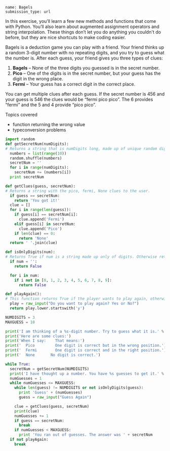 ```ngMeta
name: Bagels
submission_type: url
```

In this exercise, you’ll learn a few new methods and functions that come with Python. You’ll also learn about augmented assignment operators and string interpolation. These things don’t let you do anything you couldn't do before, but they are nice shortcuts to make coding easier.

Bagels is a deduction game you can play with a friend. Your friend thinks up a random 3-digit number with no repeating digits, and you try to guess what the number is. After each guess, your friend gives you three types of clues:

1. **Bagels** – None of the three digits you guessed is in the secret number.
2. **Pico** – One of the digits is in the secret number, but your guess has the digit in the wrong place.
3. **Fermi** – Your guess has a correct digit in the correct place.

You can get multiple clues after each guess. If the secret number is 456 and your guess is 546 the clues would be “fermi pico pico”. The 6 provides “fermi” and the 5 and 4 provide “pico pico”.

Topics covered

* function returning the wrong value
* typeconversion problems

```python
import random
def getSecretNum(numDigits):
# Returns a string that is numDigits long, made up of unique random digits.
  numbers = list(range(10))
  random.shuffle(numbers)
  secretNum = ''
  for i in range(numDigits):
    secretNum += (numbers[i])
  print secretNum

def getClues(guess, secretNum):
# Returns a string with the pico, fermi, None clues to the user.
  if guess == secretNum:
    return 'You got it!'
  clue = []
  for i in range(len(guess)):
    if guess[i] == secretNum[i]:
      clue.append('Fermi')
    elif guess[i] in secretNum:
      clue.append('Pico')
    if len(clue) == 0:
      return 'None'
  return ' '.join(clue)

def isOnlyDigits(num):
# Returns True if num is a string made up only of digits. Otherwise returns False.
  if num = '':
    return False

  for i in num:
    if i not in [0, 1, 2, 3, 4, 5, 6, 7, 8, 9]:
      return False

def playAgain():
# This function returns True if the player wants to play again, otherwise it returns False.
  play = raw_input("Do you want to play again? Yes or No?") 
  return play.lower.startswith('y')

NUMDIGITS = 3
MAXGUESS = 10

print('I am thinking of a %s-digit number. Try to guess what it is.' % (NUMDIGITS))
print('Here are some clues:')
print('When I say:    That means:')
print('  Pico         One digit is correct but in the wrong position.')
print('  Fermi        One digit is correct and in the right position.')
print('  None       No digit is correct.')

while True:
  secretNum = getSecretNum(NUMDIGITS)
  print('I have thought up a number. You have %s guesses to get it.' % (MAXGUESS))
  numGuesses = 1
  while numGuesses <= MAXGUESS:
    while len(guess) != NUMDIGITS or not isOnlyDigits(guess):
      print 'Guess' + (numGuesses)
      guess = raw_input("Guess Again")

    clue = getClues(guess, secretNum)
    print(clue)
    numGuesses += 1
    if guess == secretNum:
      break
    if numGuesses < MAXGUESS:
      print 'You ran out of guesses. The answer was ' + secretNum
  if not playAgain:
    break
    
```
